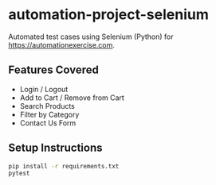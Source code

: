 # automation-project-selenium
Automated test cases using Selenium (Python) for https://automationexercise.com.

## Features Covered
- Login / Logout
- Add to Cart / Remove from Cart
- Search Products
- Filter by Category
- Contact Us Form

## Setup Instructions

```bash
pip install -r requirements.txt
pytest
